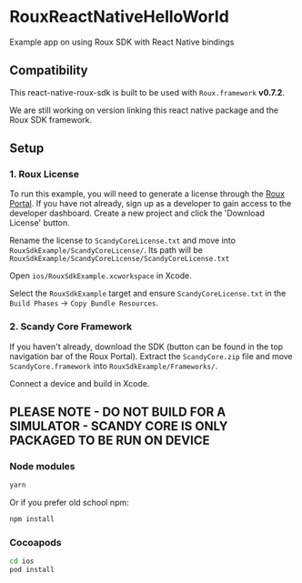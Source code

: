 # RouxReactNativeHelloWorld

Example app on using Roux SDK with React Native bindings

## Compatibility

This react-native-roux-sdk is built to be used with `Roux.framework` **v0.7.2**.

We are still working on version linking this react native package and the Roux SDK framework.

## Setup

### 1. Roux License

To run this example, you will need to generate a license through the [Roux Portal](http://roux.scandy.co). If you have not already, sign up as a developer to gain access to the developer dashboard. Create a new project and click the 'Download License' button.

Rename the license to `ScandyCoreLicense.txt` and move into `RouxSdkExample/ScandyCoreLicense/`. Its path will be `RouxSdkExample/ScandyCoreLicense/ScandyCoreLicense.txt`

Open `ios/RouxSdkExample.xcworkspace` in Xcode.

Select the `RouxSdkExample` target and ensure `ScandyCoreLicense.txt` in the `Build Phases` -> `Copy Bundle Resources`.

### 2. Scandy Core Framework

If you haven't already, download the SDK (button can be found in the top navigation bar of the Roux Portal). Extract the `ScandyCore.zip` file and move `ScandyCore.framework` into `RouxSdkExample/Frameworks/`.

Connect a device and build in Xcode.

## PLEASE NOTE - DO NOT BUILD FOR A SIMULATOR - SCANDY CORE IS ONLY PACKAGED TO BE RUN ON DEVICE

### Node modules

```sh
yarn
```

Or if you prefer old school npm:

```sh
npm install
```

### Cocoapods


```bash
cd ios
pod install
```